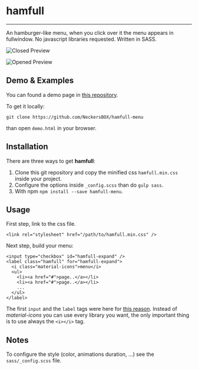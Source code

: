 # hamfull
---
An hamburger-like menu, when you click over it the menu appears in fullwindow. No javascript libraries requested. Written in SASS.

![Closed Preview](http://www.neckersbox.eu/share/images/hamfull-preview.png)

![Opened Preview](http://www.neckersbox.eu/share/images/hamfull-preview2.png)

## Demo & Examples
You can found a demo page in [this repository](https://github.com/NeckersBOX/hamfull-menu/blob/master/demo.html).

To get it locally:
```
git clone https://github.com/NeckersBOX/hamfull-menu
```
than open `demo.html` in your browser.

## Installation
There are three ways to get **hamfull**:
1. Clone this git repository and copy the minified css `hamfull.min.css` inside your project.
2. Configure the options inside `_config.scss` than do `gulp sass`.
3. With npm `npm install --save hamfull-menu`.

## Usage
First step, link to the css file.

```
<link rel="stylesheet" href="/path/to/hamfull.min.css" />
```

Next step, build your menu:
```
<input type="checkbox" id="hamfull-expand" />
<label class="hamfull" for="hamfull-expand">
  <i class="material-icons">menu</i>
  <ul>
    <li><a href="#">page..</a></li>
    <li><a href="#">page..</a></li>
    ...
  </ul>
</label>
```

The first `input` and the `label` tags were here for [this reason](http://stackoverflow.com/a/32721572). Instead of _material-icons_ you can use every library you want, the only important thing is to use always the `<i></i>` tag.

## Notes
To configure the style (color, animations duration, ...) see the `sass/_config.scss` file.
